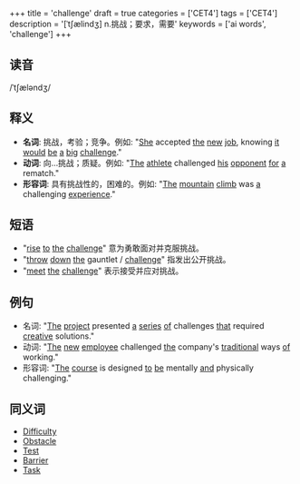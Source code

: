 +++
title = 'challenge'
draft = true
categories = ['CET4']
tags = ['CET4']
description = '[ˈt∫ælindʒ] n.挑战；要求，需要'
keywords = ['ai words', 'challenge']
+++

## 读音
/ˈtʃæləndʒ/

## 释义
- **名词**: 挑战，考验；竞争。例如: "[She](/post/she/) accepted [the](/post/the/) [new](/post/new/) [job](/post/job/), knowing [it](/post/it/) [would](/post/would/) [be](/post/be/) [a](/post/a/) [big](/post/big/) [challenge](/post/challenge/)."
- **动词**: 向...挑战；质疑。例如: "[The](/post/the/) [athlete](/post/athlete/) challenged [his](/post/his/) [opponent](/post/opponent/) [for](/post/for/) [a](/post/a/) rematch."
- **形容词**: 具有挑战性的，困难的。例如: "[The](/post/the/) [mountain](/post/mountain/) [climb](/post/climb/) was [a](/post/a/) challenging [experience](/post/experience/)."

## 短语
- "[rise](/post/rise/) [to](/post/to/) [the](/post/the/) [challenge](/post/challenge/)" 意为勇敢面对并克服挑战。
- "[throw](/post/throw/) [down](/post/down/) [the](/post/the/) gauntlet / [challenge](/post/challenge/)" 指发出公开挑战。
- "[meet](/post/meet/) [the](/post/the/) [challenge](/post/challenge/)" 表示接受并应对挑战。

## 例句
- 名词: "[The](/post/the/) [project](/post/project/) presented [a](/post/a/) [series](/post/series/) [of](/post/of/) challenges [that](/post/that/) required [creative](/post/creative/) solutions."
- 动词: "[The](/post/the/) [new](/post/new/) [employee](/post/employee/) challenged [the](/post/the/) company's [traditional](/post/traditional/) ways [of](/post/of/) working."
- 形容词: "[The](/post/the/) [course](/post/course/) is designed [to](/post/to/) [be](/post/be/) mentally [and](/post/and/) physically challenging."

## 同义词
- [Difficulty](/post/difficulty/)
- [Obstacle](/post/obstacle/)
- [Test](/post/test/)
- [Barrier](/post/barrier/)
- [Task](/post/task/)
